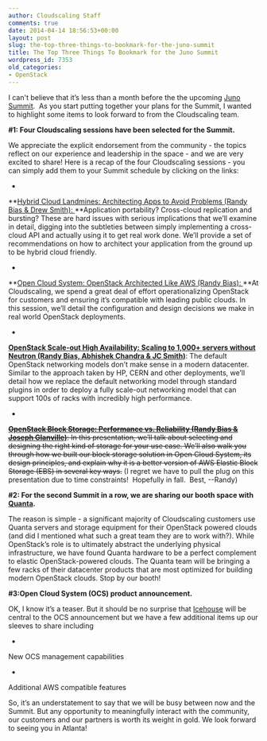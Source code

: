 ```yaml
---
author: Cloudscaling Staff
comments: true
date: 2014-04-14 18:56:53+00:00
layout: post
slug: the-top-three-things-to-bookmark-for-the-juno-summit
title: The Top Three Things To Bookmark for the Juno Summit
wordpress_id: 7353
old_categories:
- OpenStack
---
```





I can't believe that it’s less than a month before the the upcoming [Juno Summit](https://www.openstack.org/summit/openstack-summit-atlanta-2014/).  As you start putting together your plans for the Summit, I wanted to highlight some items to look forward to from the Cloudscaling team.




**#1: Four Cloudscaling sessions have been selected for the Summit.**




We appreciate the explicit endorsement from the community - the topics reflect on our experience and leadership in the space - and we are very excited to share! Here is a recap of the four Cloudscaling sessions - you can simply add them to your Summit schedule by clicking on the links:





	
  * 


**[Hybrid Cloud Landmines: Architecting Apps to Avoid Problems (Randy Bias & Drew Smith): ](http://sched.co/1hWBuH8)**Application portability? Cross-cloud replication and bursting? These are hard issues with serious implications that we’ll examine in detail, digging into the subtleties between simply implementing a cross-cloud API and actually using it to get real work done. We’ll provide a set of recommendations on how to architect your application from the ground up to be hybrid cloud friendly.




	
  * 


**[Open Cloud System: OpenStack Architected Like AWS (Randy Bias): ](http://sched.co/1hWBuXC)**At Cloudscaling, we spend a great deal of effort operationalizing OpenStack for customers and ensuring it’s compatible with leading public clouds. In this session, we’ll detail the configuration and design decisions we make in real world OpenStack deployments.




	
  * 


**[OpenStack Scale-out High Availability: Scaling to 1,000+ servers without Neutron (Randy Bias, Abhishek Chandra & JC Smith)](http://sched.co/1hWz4rT)**: The default OpenStack networking models don’t make sense in a modern datacenter. Similar to the approach taken by HP, CERN and other deployments, we’ll detail how we replace the default networking model through standard plugins in order to deploy a fully scale-out networking model that can support 100s of racks with incredibly high performance.




	
  * 


<del>**[OpenStack Block Storage: Performance vs. Reliability (Randy Bias & Joseph Glanville)](http://sched.co/1lhHNKJ)**: In this presentation, we’ll talk about selecting and designing the right kind of storage for your use case. We’ll also walk you through how we built our block storage solution in Open Cloud System, its design principles, and explain why it is a better version of AWS Elastic Block Storage (EBS) in several key ways.</del> (I regret we have to pull the plug on this presentation due to time constraints!  Hopefully in fall.  Best, --Randy)





**#2: For the second Summit in a row, we are sharing our booth space with [Quanta](http://www.quantaqct.com/index.php?utm_campaign=General_QCT&utm_source=GoogleAdwords&utm_media=keywordsearch&utm_content=Link_to_homepage&gclid=CJq3qPSVrr0CFdKGfgodrlMA6w).**




The reason is simple - a significant majority of Cloudscaling customers use Quanta servers and storage equipment for their OpenStack powered clouds (and did I mentioned what such a great team they are to work with?). While OpenStack’s role is to ultimately abstract the underlying physical infrastructure, we have found Quanta hardware to be a perfect complement to elastic OpenStack-powered clouds. The Quanta team will be bringing a few racks of their datacenter products that are most optimized for building modern OpenStack clouds. Stop by our booth!




**#3:Open Cloud System (OCS) product announcement.**




OK, I know it’s a teaser. But it should be no surprise that [Icehouse](https://wiki.openstack.org/wiki/Icehouse_Release_Schedule) will be central to the OCS announcement but we have a few additional items up our sleeves to share including





	
  * 


New OCS management capabilities


	
  * 


Additional AWS compatible features





So, it’s an understatement to say that we will be busy between now and the Summit. But any opportunity to meaningfully interact with the community, our customers and our partners is worth its weight in gold. We look forward to seeing you in Atlanta!



